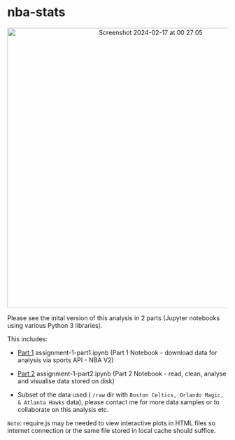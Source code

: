 # nba-stats

<p align="center">
  <img width="640" alt="Screenshot 2024-02-17 at 00 27 05" src="https://github.com/conorheffron/nba-stats/assets/8218626/780e68f8-42ed-4392-a8b0-785236ceda5e">
</p>

Please see the inital version of this analysis in 2 parts (Jupyter notebooks using various Python 3 libraries).

This includes:

- [Part 1](https://cph39.github.io/nba-stats/assignment-1-part1.html) assignment-1-part1.ipynb (Part 1 Notebook - download data for analysis via sports API - NBA V2)

- [Part 2](https://cph39.github.io/nba-stats/assignment-1-part2.html) assignment-1-part2.ipynb (Part 2 Notebook - read, clean, analyse and visualise data stored on disk)

- Subset of the data used ( `/raw` dir with `Boston Celtics, Orlando Magic, & Atlanta Hawks` data), please contact me for more data samples or to collaborate on this analysis etc.

`Note`: require.js may be needed to view interactive plots in HTML files so internet connection or the same file stored in local cache should suffice.
